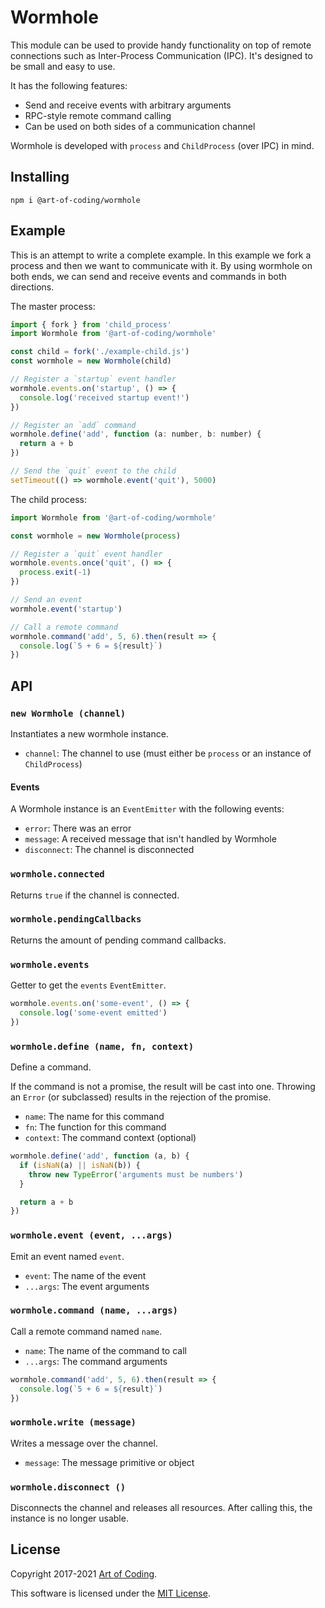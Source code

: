 # Wormhole

This module can be used to provide handy functionality on top of remote connections
such as Inter-Process Communication (IPC). It's designed to be small and easy to
use.

It has the following features:

* Send and receive events with arbitrary arguments
* RPC-style remote command calling
* Can be used on both sides of a communication channel

Wormhole is developed with `process` and `ChildProcess` (over IPC) in mind.

## Installing

```
npm i @art-of-coding/wormhole
```

## Example

This is an attempt to write a complete example. In this example we fork a process
and then we want to communicate with it. By using wormhole on both ends, we can
send and receive events and commands in both directions.

The master process:

```js
import { fork } from 'child_process'
import Wormhole from '@art-of-coding/wormhole'

const child = fork('./example-child.js')
const wormhole = new Wormhole(child)

// Register a `startup` event handler
wormhole.events.on('startup', () => {
  console.log('received startup event!')
})

// Register an `add` command
wormhole.define('add', function (a: number, b: number) {
  return a + b
})

// Send the `quit` event to the child
setTimeout(() => wormhole.event('quit'), 5000)
```

The child process:

```js
import Wormhole from '@art-of-coding/wormhole'

const wormhole = new Wormhole(process)

// Register a `quit` event handler
wormhole.events.once('quit', () => {
  process.exit(-1)
})

// Send an event
wormhole.event('startup')

// Call a remote command
wormhole.command('add', 5, 6).then(result => {
  console.log(`5 + 6 = ${result}`)
})
```

## API

### `new Wormhole (channel)`

Instantiates a new wormhole instance.

* `channel`: The channel to use (must either be `process` or an instance of `ChildProcess`)

#### Events

A Wormhole instance is an `EventEmitter` with the following events:

* `error`: There was an error
* `message`: A received message that isn't handled by Wormhole
* `disconnect`: The channel is disconnected

### `wormhole.connected`

Returns `true` if the channel is connected.

### `wormhole.pendingCallbacks`

Returns the amount of pending command callbacks.

### `wormhole.events`

Getter to get the `events` `EventEmitter`.

```js
wormhole.events.on('some-event', () => {
  console.log('some-event emitted')
})
```

### `wormhole.define (name, fn, context)`

Define a command.

If the command is not a promise, the result will be cast into one. Throwing
an `Error` (or subclassed) results in the rejection of the promise.

* `name`: The name for this command
* `fn`: The function for this command
* `context`: The command context (optional)

```js
wormhole.define('add', function (a, b) {
  if (isNaN(a) || isNaN(b)) {
    throw new TypeError('arguments must be numbers')
  }

  return a + b
})
```

### `wormhole.event (event, ...args)`

Emit an event named `event`.

* `event`: The name of the event
* `...args`: The event arguments

### `wormhole.command (name, ...args)`

Call a remote command named `name`.

* `name`: The name of the command to call
* `...args`: The command arguments

```js
wormhole.command('add', 5, 6).then(result => {
  console.log(`5 + 6 = ${result}`)
})
```

### `wormhole.write (message)`

Writes a message over the channel.

* `message`: The message primitive or object

### `wormhole.disconnect ()`

Disconnects the channel and releases all resources. After calling this, the
instance is no longer usable.

## License

Copyright 2017-2021 [Art of Coding](http://artofcoding.nl).

This software is licensed under the [MIT License](LICENSE).
